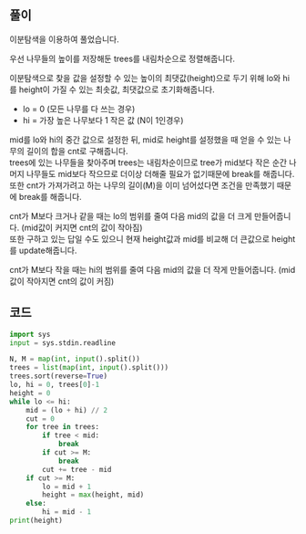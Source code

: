 ## 풀이  

이분탐색을 이용하여 풀었습니다.  

우선 나무들의 높이를 저장해둔 trees를 내림차순으로 정렬해줍니다.  

이분탐색으로 찾을 값을 설정할 수 있는 높이의 최댓값(height)으로 두기 위해 lo와 hi를 height이 가질 수 있는 최솟값, 최댓값으로 초기화해줍니다.  
 - lo = 0 (모든 나무를 다 쓰는 경우)
 - hi = 가장 높은 나무보다 1 작은 값 (N이 1인경우)

mid를 lo와 hi의 중간 값으로 설정한 뒤, mid로 height를 설정했을 때 얻을 수 있는 나무의 길이의 합을 cnt로 구해줍니다.  
trees에 있는 나무들을 찾아주며 trees는 내림차순이므로 tree가 mid보다 작은 순간 나머지 나무들도 mid보다 작으므로 더이상 더해줄 필요가 없기때문에 break를 해줍니다.  
또한 cnt가 가져가려고 하는 나무의 길이(M)을 이미 넘어섰다면 조건을 만족했기 때문에 break를 해줍니다.  

cnt가 M보다 크거나 같을 때는 lo의 범위를 줄여 다음 mid의 값을 더 크게 만들어줍니다. (mid값이 커지면 cnt의 값이 작아짐)  
또한 구하고 있는 답일 수도 있으니 현재 height값과 mid를 비교해 더 큰값으로 height를 update해줍니다.  

cnt가 M보다 작을 때는 hi의 범위를 줄여 다음 mid의 값을 더 작게 만들어줍니다. (mid값이 작아지면 cnt의 값이 커짐)  

## 코드  
```python
import sys
input = sys.stdin.readline

N, M = map(int, input().split())
trees = list(map(int, input().split()))
trees.sort(reverse=True)
lo, hi = 0, trees[0]-1
height = 0
while lo <= hi:
    mid = (lo + hi) // 2
    cut = 0
    for tree in trees:
        if tree < mid:
            break
        if cut >= M:
            break
        cut += tree - mid
    if cut >= M:
        lo = mid + 1
        height = max(height, mid)
    else:
        hi = mid - 1
print(height)
```
